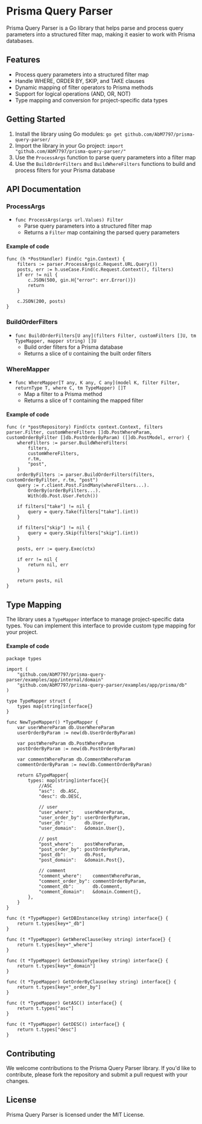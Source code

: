 # Prisma Query Parser

Prisma Query Parser is a Go library that helps parse and process query parameters into a structured filter map, making it easier to work with Prisma databases.

## Features

* Process query parameters into a structured filter map
* Handle WHERE, ORDER BY, SKIP, and TAKE clauses
* Dynamic mapping of filter operators to Prisma methods
* Support for logical operations (AND, OR, NOT)
* Type mapping and conversion for project-specific data types

## Getting Started

1. Install the library using Go modules: `go get github.com/AbM7797/prisma-query-parser/`
2. Import the library in your Go project: `import "github.com/AbM7797/prisma-query-parser/"`
3. Use the `ProcessArgs` function to parse query parameters into a filter map
4. Use the `BuildOrderFilters` and `BuildWhereFilters` functions to build and process filters for your Prisma database

## API Documentation

### ProcessArgs

* `func ProcessArgs(args url.Values) Filter`
	+ Parse query parameters into a structured filter map
	+ Returns a `Filter` map containing the parsed query parameters

#### Example of code
```
func (h *PostHandler) Find(c *gin.Context) {
	filters := parser.ProcessArgs(c.Request.URL.Query())
	posts, err := h.useCase.Find(c.Request.Context(), filters)
	if err != nil {
		c.JSON(500, gin.H{"error": err.Error()})
		return
	}

	c.JSON(200, posts)
}
```

### BuildOrderFilters

* `func BuildOrderFilters[U any](filters Filter, customFilters []U, tm TypeMapper, mapper string) []U`
	+ Build order filters for a Prisma database
	+ Returns a slice of `U` containing the built order filters

### WhereMapper

* `func WhereMapper[T any, K any, C any](model K, filter Filter, returnType T, where C, tm TypeMapper) []T`
	+ Map a filter to a Prisma method
	+ Returns a slice of `T` containing the mapped filter

#### Example of code
```
func (r *postRepository) Find(ctx context.Context, filters parser.Filter, customWhereFilters []db.PostWhereParam, customOrderByFilter []db.PostOrderByParam) ([]db.PostModel, error) {
	whereFilters := parser.BuildWhereFilters(
		filters,
		customWhereFilters,
		r.tm,
		"post",
	)
	orderByFilters := parser.BuildOrderFilters(filters, customOrderByFilter, r.tm, "post")
	query := r.client.Post.FindMany(whereFilters...).
		OrderBy(orderByFilters...).
		With(db.Post.User.Fetch())

	if filters["take"] != nil {
		query = query.Take(filters["take"].(int))
	}

	if filters["skip"] != nil {
		query = query.Skip(filters["skip"].(int))
	}

	posts, err := query.Exec(ctx)

	if err != nil {
		return nil, err
	}

	return posts, nil
}
```

## Type Mapping

The library uses a `TypeMapper` interface to manage project-specific data types. You can implement this interface to provide custom type mapping for your project.

#### Example of code
```
package types

import (
	"github.com/AbM7797/prisma-query-parser/examples/app/internal/domain"
	"github.com/AbM7797/prisma-query-parser/examples/app/prisma/db"
)

type TypeMapper struct {
	types map[string]interface{}
}

func NewTypeMapper() *TypeMapper {
	var userWhereParam db.UserWhereParam
	userOrderByParam := new(db.UserOrderByParam)

	var postWhereParam db.PostWhereParam
	postOrderByParam := new(db.PostOrderByParam)

	var commentWhereParam db.CommentWhereParam
	commentOrderByParam := new(db.CommentOrderByParam)

	return &TypeMapper{
		types: map[string]interface{}{
			//ASC
			"asc":  db.ASC,
			"desc": db.DESC,

			// user
			"user_where":    userWhereParam,
			"user_order_by": userOrderByParam,
			"user_db":       db.User,
			"user_domain":   &domain.User{},

			// post
			"post_where":    postWhereParam,
			"post_order_by": postOrderByParam,
			"post_db":       db.Post,
			"post_domain":   &domain.Post{},

			// comment
			"comment_where":    commentWhereParam,
			"comment_order_by": commentOrderByParam,
			"comment_db":       db.Comment,
			"comment_domain":   &domain.Comment{},
		},
	}
}

func (t *TypeMapper) GetDBInstance(key string) interface{} {
	return t.types[key+"_db"]
}

func (t *TypeMapper) GetWhereClause(key string) interface{} {
	return t.types[key+"_where"]
}

func (t *TypeMapper) GetDomainType(key string) interface{} {
	return t.types[key+"_domain"]
}

func (t *TypeMapper) GetOrderByClause(key string) interface{} {
	return t.types[key+"_order_by"]
}

func (t *TypeMapper) GetASC() interface{} {
	return t.types["asc"]
}

func (t *TypeMapper) GetDESC() interface{} {
	return t.types["desc"]
}
```

## Contributing

We welcome contributions to the Prisma Query Parser library. If you'd like to contribute, please fork the repository and submit a pull request with your changes.

## License

Prisma Query Parser is licensed under the MIT License.
